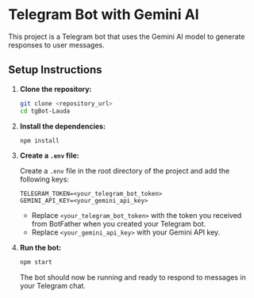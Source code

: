 # Telegram Bot with Gemini AI

This project is a Telegram bot that uses the Gemini AI model to generate responses to user messages.

## Setup Instructions

1.  **Clone the repository:**

    ```bash
    git clone <repository_url>
    cd tgBot-Lauda
    ```

2.  **Install the dependencies:**

    ```bash
    npm install
    ```

3.  **Create a `.env` file:**

    Create a `.env` file in the root directory of the project and add the following keys:

    ```
    TELEGRAM_TOKEN=<your_telegram_bot_token>
    GEMINI_API_KEY=<your_gemini_api_key>
    ```

    *   Replace `<your_telegram_bot_token>` with the token you received from BotFather when you created your Telegram bot.
    *   Replace `<your_gemini_api_key>` with your Gemini API key.

4.  **Run the bot:**

    ```bash
    npm start
    ```

    The bot should now be running and ready to respond to messages in your Telegram chat.
